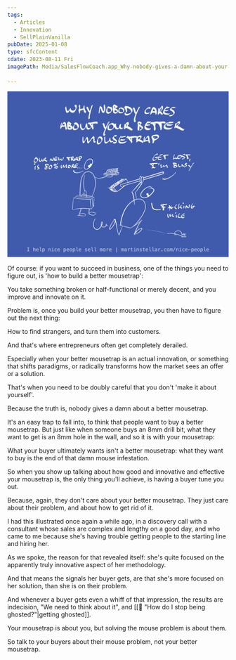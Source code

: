 ```yaml
---
tags:
  - Articles
  - Innovation
  - SellPlainVanilla
pubDate: 2025-01-08
type: sfcContent
cdate: 2023-08-11 Fri
imagePath: Media/SalesFlowCoach.app_Why-nobody-gives-a-damn-about-your-better-mousetrap_MartinStellar.jpeg

---
```

![](Media/SalesFlowCoach.app_Why-nobody-gives-a-damn-about-your-better-mousetrap_MartinStellar.jpeg)

Of course: if you want to succeed in business, one of the things you need to figure out, is 'how to build a better mousetrap':

You take something broken or half-functional or merely decent, and you improve and innovate on it.

Problem is, once you build your better mousetrap, you then have to figure out the next thing:

How to find strangers, and turn them into customers.

And that's where entrepreneurs often get completely derailed.

Especially when your better mousetrap is an actual innovation, or something that shifts paradigms, or radically transforms how the market sees an offer or a solution.

That's when you need to be doubly careful that you don't 'make it about yourself'.

Because the truth is, nobody gives a damn about a better mousetrap.

It's an easy trap to fall into, to think that people want to buy a better mousetrap. But just like when someone buys an 8mm drill bit, what they want to get is an 8mm hole in the wall, and so it is with your mousetrap:

What your buyer ultimately wants isn't a better mousetrap: what they want to buy is the end of that damn mouse infestation. 

So when you show up talking about how good and innovative and effective your mousetrap is, the only thing you'll achieve, is having a buyer tune you out.

Because, again, they don't care about your better mousetrap. They just care about their problem, and about how to get rid of it.

I had this illustrated once again a while ago, in a discovery call with a consultant whose sales are complex and lengthy on a good day, and who came to me because she's having trouble getting people to the starting line and hiring her.

As we spoke, the reason for that revealed itself: she's quite focused on the apparently truly innovative aspect of her methodology.

And that means the signals her buyer gets, are that she's more focused on her solution, than she is on their problem.

And whenever a buyer gets even a whiff of that impression, the results are indecision, "We need to think about it", and [[📄 "How do I stop being ghosted?"|getting ghosted]].

Your mousetrap is about you, but solving the mouse problem is about them. 

So talk to your buyers about their mouse problem, not your better mousetrap.

